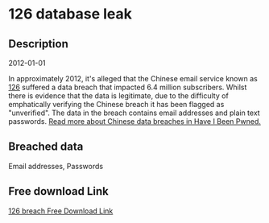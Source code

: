 # 126 database leak

## Description

2012-01-01

In approximately 2012, it's alleged that the Chinese email service known as <a href="http://126.com" target="_blank" rel="noopener">126</a> suffered a data breach that impacted 6.4 million subscribers. Whilst there is evidence that the data is legitimate, due to the difficulty of emphatically verifying the Chinese breach it has been flagged as &quot;unverified&quot;. The data in the breach contains email addresses and plain text passwords. <a href="https://www.troyhunt.com/handling-chinese-data-breaches-in-have-i-been-pwned/" target="_blank" rel="noopener">Read more about Chinese data breaches in Have I Been Pwned.</a>

## Breached data

Email addresses, Passwords

## Free download Link

[126 breach Free Download Link](https://link-to.net/1229997/372.9026366092686/dynamic/?r=aHR0cHM6Ly93d3cubWVkaWFmaXJlLmNvbS92aWV3L1NDMFdpTVMxOUNRNTRvZC8xMjYuY29tL2ZpbGU=)